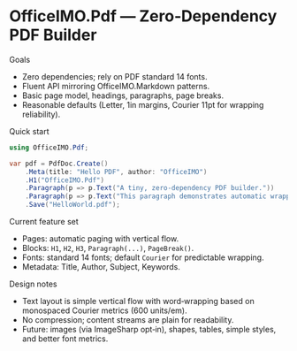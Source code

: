 OfficeIMO.Pdf — Zero‑Dependency PDF Builder
================================================

Goals
 - Zero dependencies; rely on PDF standard 14 fonts.
 - Fluent API mirroring OfficeIMO.Markdown patterns.
 - Basic page model, headings, paragraphs, page breaks.
 - Reasonable defaults (Letter, 1in margins, Courier 11pt for wrapping reliability).

Quick start

```csharp
using OfficeIMO.Pdf;

var pdf = PdfDoc.Create()
    .Meta(title: "Hello PDF", author: "OfficeIMO")
    .H1("OfficeIMO.Pdf")
    .Paragraph(p => p.Text("A tiny, zero‑dependency PDF builder."))
    .Paragraph(p => p.Text("This paragraph demonstrates automatic wrapping within page margins using the Courier standard font."))
    .Save("HelloWorld.pdf");
```

Current feature set
 - Pages: automatic paging with vertical flow.
 - Blocks: `H1`, `H2`, `H3`, `Paragraph(...)`, `PageBreak()`.
 - Fonts: standard 14 fonts; default `Courier` for predictable wrapping.
 - Metadata: Title, Author, Subject, Keywords.

Design notes
 - Text layout is simple vertical flow with word‑wrapping based on monospaced Courier metrics (600 units/em).
 - No compression; content streams are plain for readability.
 - Future: images (via ImageSharp opt‑in), shapes, tables, simple styles, and better font metrics.
